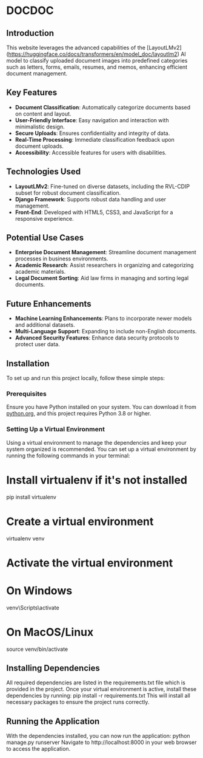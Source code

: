 # DOCDOC

## Introduction
This website leverages the advanced capabilities of the [LayoutLMv2] (https://huggingface.co/docs/transformers/en/model_doc/layoutlm2) AI model to classify uploaded document images into predefined categories such as letters, forms, emails, resumes, and memos, enhancing efficient document management.

## Key Features
- **Document Classification**: Automatically categorize documents based on content and layout.
- **User-Friendly Interface**: Easy navigation and interaction with minimalistic design.
- **Secure Uploads**: Ensures confidentiality and integrity of data.
- **Real-Time Processing**: Immediate classification feedback upon document uploads.
- **Accessibility**: Accessible features for users with disabilities.

## Technologies Used
- **LayoutLMv2**: Fine-tuned on diverse datasets, including the RVL-CDIP subset for robust document classification.
- **Django Framework**: Supports robust data handling and user management.
- **Front-End**: Developed with HTML5, CSS3, and JavaScript for a responsive experience.

## Potential Use Cases
- **Enterprise Document Management**: Streamline document management processes in business environments.
- **Academic Research**: Assist researchers in organizing and categorizing academic materials.
- **Legal Document Sorting**: Aid law firms in managing and sorting legal documents.

## Future Enhancements
- **Machine Learning Enhancements**: Plans to incorporate newer models and additional datasets.
- **Multi-Language Support**: Expanding to include non-English documents.
- **Advanced Security Features**: Enhance data security protocols to protect user data.

## Installation

To set up and run this project locally, follow these simple steps:

### Prerequisites

Ensure you have Python installed on your system. You can download it from [python.org](https://www.python.org/downloads/), and this project requires Python 3.8 or higher.

### Setting Up a Virtual Environment

Using a virtual environment to manage the dependencies and keep your system organized is recommended. You can set up a virtual environment by running the following commands in your terminal:

# Install virtualenv if it's not installed
pip install virtualenv

# Create a virtual environment
virtualenv venv

# Activate the virtual environment
# On Windows
venv\Scripts\activate
# On MacOS/Linux
source venv/bin/activate

## Installing Dependencies
All required dependencies are listed in the requirements.txt file which is provided in the project. Once your virtual environment is active, install these dependencies by running:
pip install -r requirements.txt
This will install all necessary packages to ensure the project runs correctly.

## Running the Application
With the dependencies installed, you can now run the application:
python manage.py runserver
Navigate to http://localhost:8000 in your web browser to access the application.


